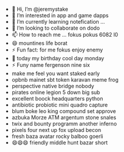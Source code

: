 - 👋 Hi, I’m @jeremystake
- 👀 I’m interested in app and game dapps
- 🌱 I’m currently learning notefication ...
- 💞️ I’m looking to collaborate on dodo
- 📫 How to reach me ... fokus pokus 6082 l0
- 😄 mountines life borat
- ⚡ Fun fact: for me fokus enjoy enemy
- 👀 today my birthday cool day monday
- ⚡ Funy name fergenson nine six
-  make me feel you want staked early
- opbnb mainet sbt token karavan meme frog
- perspective native bridge nobody
- pirates online legion 5 down big sub
- excellent boock headquarters python
- antibiotic probiotic mini quadro capture
- blum boke leo king compound set approve
- azbuka Morze ATM argentum stone snales
- twix and bounty programm another inferno
- pixels four next up fox upload becon
- fresh baza avatar rocky balboo goerli
- 😄😄😄 friendly middle hunt bazar short
